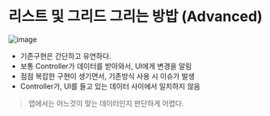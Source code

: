 # 리스트 및 그리드 그리는 방밥 (Advanced)

![image](https://user-images.githubusercontent.com/96224311/172026267-60a1c22d-fda0-4958-b2b9-7b5332475872.png)
- 기존구현은 간단하고 유연하다.
- 보통 Controller가 데이터를 받아와서, UI에게 변경을 알림
- 점점 복잡한 구현이 생기면서, 기존방식 사용 시 이슈가 발생
- Controller가, UI를 들고 있는 데이터 사이에서 일치하지 않음 
> 앱에서는 어느것이 맞는 데이터인지 판단하게 어렵다.
